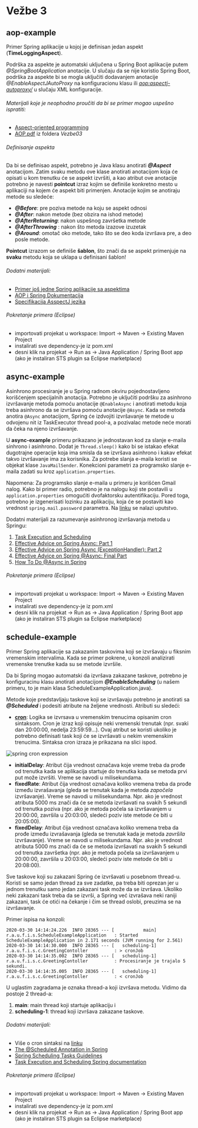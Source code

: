 # Vežbe 3

## aop-example

Primer Spring aplikacije u kojoj je definisan jedan aspekt (__TimeLoggingAspect__).

Podrška za aspekte je automatski uključena u Spring Boot aplikacije putem _@SpringBootApplication_ anotacije.  U slučaju da se nije koristio Spring Boot, podrška za aspekte bi se mogla uključiti dodavanjem anotacije _@EnableAspectJAutoProxy_ na konfiguracionu klasu ili _<aop:aspectj-autoproxy/>_ u slučaju XML konfiguracije.

###### Materijali koje je neophodno proučiti da bi se primer mogao uspešno ispratiti:

* [Aspect-oriented programming](https://www.youtube.com/watch?v=3KKUP7-o3ps)
* [AOP.pdf](https://github.com/stojkovm/isara2021vezbe/blob/main/Vezbe05/AOP.pdf) iz foldera _Vezbe03_

###### Definisanje aspekta

Da bi se definisao aspekt, potrebno je Java klasu anotirati ___@Aspect___ anotacijom. Zatim svaku metodu ove klase anotirati anotacijom koja će opisati u kom trenutku će se aspekt izvršiti, a kao atribut ove anotacije potrebno je navesti __pointcut__ izraz kojim se definiše konkretno mesto u aplikaciji na kojem će aspekt biti primenjen. Anotacije kojim se anotiraju metode su sledeće:

* ___@Before___: pre poziva metode na koju se aspekt odnosi
* ___@After___: nakon metode (bez obzira na ishod metode)
* ___@AfterReturning___: nakon uspešnog završetka metode
* ___@AfterThrowing___ : nakon što metoda izazove izuzetak
* ___@Around___: omotač oko metode, tako što se deo koda izvršava pre, a deo posle metode.

__Pointcut__ izrazom se definiše __šablon__, što znači da se aspekt primenjuje na __svaku__ metodu koja se uklapa u definisani šablon!

###### Dodatni materijali:

* [Primer još jedne Spring aplikacije sa aspektima](https://www.journaldev.com/2583/spring-aop-example-tutorial-aspect-advice-pointcut-joinpoint-annotations)
* [AOP i Spring Dokumentacija](https://docs.spring.io/spring/docs/2.0.x/reference/aop.html)
* [Specifikacija AsspectJ jezika](https://www.eclipse.org/aspectj/doc/released/progguide/language.html)

###### Pokretanje primera (Eclipse)

* importovati projekat u workspace: Import -> Maven -> Existing Maven Project
* instalirati sve dependency-je iz pom.xml
* desni klik na projekat -> Run as -> Java Application / Spring Boot app (ako je instaliran STS plugin sa Eclipse marketplace)

## async-example

Asinhrono procesiranje je u Spring radnom okviru pojednostavljeno korišćenjem specijalnih anotacija.
Potrebno je uključiti podršku za asinhrono izvršavanje metoda pomoću anotacije `@EnableAsync` i anotirati metodu koja treba asinhrono da se izvršava pomoću anotacije `@Async`.
Kada se metoda anotira `@Async` anotacijom, Spring će izdvojiti izvršavanje te metode u odvojenu nit iz TaskExecutor thread pool-a, a pozivalac metode neće morati da čeka na njeno izvršavanje.

U **async-example** primeru prikazano je jednostavan kod za slanje e-maila sinhrono i asinhrono. Dodat je `Thread.sleep()` kako bi se istakao efekat dugotrajne operacije koja ima smisla da se izvršava asinhrono i kakav efekat takvo izvršavanje ima za korisnika. Za potrebe slanja e-maila koristi se objekat klase `JavaMailSender`. Konekcioni parametri za programsko slanje e-maila zadati su kroz `application.properties`.

Napomena: Za programsko slanje e-maila u primeru je korišćen Gmail nalog. Kako bi primer radio, potrebno je na nalogu koji ste postavili u `application.properties` omogućiti dvofaktorsku autentifikaciju. Pored toga, potrebno je izgenerisati lozinku za aplikaciju, koja će se postaviti kao vrednost `spring.mail.password` parametra. Na [linku](https://support.google.com/accounts/answer/185833?hl=en) se nalazi uputstvo.

Dodatni materijali za razumevanje asinhronog izvršavanja metoda u Springu:

1. [Task Execution and Scheduling](https://docs.spring.io/spring/docs/current/spring-framework-reference/integration.html#scheduling)
2. [Effective Advice on Spring Async: Part 1](https://dzone.com/articles/effective-advice-on-spring-async-part-1)
3. [Effective Advice on Spring Async (ExceptionHandler): Part 2](https://dzone.com/articles/effective-advice-on-spring-async-exceptionhandler-1)
4. [Effective Advice on Spring @Async: Final Part](https://dzone.com/articles/effective-advice-on-spring-async-final-part-1)
5. [How To Do @Async in Spring](https://www.baeldung.com/spring-async)

###### Pokretanje primera (Eclipse)

* importovati projekat u workspace: Import -> Maven -> Existing Maven Project
* instalirati sve dependency-je iz pom.xml
* desni klik na projekat -> Run as -> Java Application / Spring Boot app (ako je instaliran STS plugin sa Eclipse marketplace)


## schedule-example

Primer Spring aplikacije sa zakazanim taskovima koji se izvršavaju u fiksnim vremenskim intervalima. Kada se primer pokrene, u konzoli analizirati vremenske trenutke kada su se metode izvršile.

Da bi Spring mogao automatski da izvršava zakazane taskove, potrebno je konfiguracinu klasu anotirati anotacijom ___@EnableScheduling___ (u našem primeru, to je main klasa ScheduleExampleApplication.java).

Metode koje predstavljaju taskove koji se izvršavaju potrebno je anotirati sa ___@Scheduled___ i podesiti atribute na željene vrednosti. Atributi su sledeći:

* [__cron__](https://en.wikipedia.org/wiki/Cron): Logika se izvrsava u vremenskim trenucima opisanim cron sintaksom. Cron je izraz koji opisuje neki vremenski trenutak (npr. svaki dan 20:00:00, nedelja 23:59:59...). Ovaj atribut se koristi ukoliko je potrebno definisati task koji će se izvršavati u nekim vremenskim trenucima. Sintaksa cron izraza je prikazana na slici ispod.

![spring cron expression](https://imgur.com/a/UK8zmA7 "spring cron expression")

* __initialDelay__: Atribut čija vrednost označava koje vreme treba da prođe od trenutka kada se aplikacija startuje do trenutka kada se metoda prvi put može izvršiti. Vreme se navodi u milisekundama.
* __fixedRate__: Atribut čija vrednost označava koliko vremena treba da prođe između izvrašavanja (gleda se trenutak kada je metoda _započela_ izvršavanje). Vreme se navodi u milisekundama. Npr. ako je vrednost atributa 5000 ms znači da će se metoda izvršavati na svakih 5 sekundi od trenutka poziva (npr. ako je metoda počela sa izvršavanjem u 20:00:00, završila u 20:03:00, sledeći poziv iste metode će biti u 20:05:00).
* __fixedDelay__: Atribut čija vrednost označava koliko vremena treba da prođe između izvrašavanja (gleda se trenutak kada je metoda _završila_ izvršavanje). Vreme se navodi u milisekundama. Npr. ako je vrednost atributa 5000 ms znači da će se metoda izvršavati na svakih 5 sekundi od trenutka završetka (npr. ako je metoda počela sa izvršavanjem u 20:00:00, završila u 20:03:00, sledeći poziv iste metode će biti u 20:08:00).

Sve taskove koji su zakazani Spring će izvršavati u posebnom thread-u. Koristi se samo jedan thread za sve zadatke, pa treba biti oprezan jer u jednom trenutku samo jedan zakazani task može da se izvršava. Ukoliko neki zakazani task treba da se izvrši, a Spring već izvrašava neki raniji zakazani, task će otići na čekanje i čim se thread oslobi, preuzima se na izvršavanje.

Primer ispisa na konzoli:
```
2020-03-30 14:14:24.226  INFO 28365 --- [           main] r.a.u.f.i.s.ScheduleExampleApplication   : Started ScheduleExampleApplication in 2.171 seconds (JVM running for 2.561)
2020-03-30 14:14:30.000  INFO 28365 --- [   scheduling-1] r.a.u.f.i.s.c.GreetingContoller          : > cronJob
2020-03-30 14:14:35.002  INFO 28365 --- [   scheduling-1] r.a.u.f.i.s.c.GreetingContoller          : Procesiranje je trajalo 5 sekundi.
2020-03-30 14:14:35.005  INFO 28365 --- [   scheduling-1] r.a.u.f.i.s.c.GreetingContoller          : < cronJob
```

U uglastim zagradama je oznaka thread-a koji izvršava metodu. Vidimo da postoje 2 thread-a:

1. __main__: main thread koji startuje aplikaciju i
2. __scheduling-1__: thread koji izvršava zakazane taskove.

###### Dodatni materijali:

* Više o cron sintaksi na [linku](http://docs.spring.io/spring/docs/current/javadoc-api/org/springframework/scheduling/support/CronSequenceGenerator.html)
* [The @Scheduled Annotation in Spring](https://www.baeldung.com/spring-scheduled-tasks)
* [Spring Scheduling Tasks Guidelines](https://spring.io/guides/gs/scheduling-tasks/)
* [Task Execution and Scheduling Spring documentation](https://docs.spring.io/spring/docs/current/spring-framework-reference/integration.html#scheduling)

###### Pokretanje primera (Eclipse)

* importovati projekat u workspace: Import -> Maven -> Existing Maven Project
* instalirati sve dependency-je iz pom.xml
* desni klik na projekat -> Run as -> Java Application / Spring Boot app (ako je instaliran STS plugin sa Eclipse marketplace)
